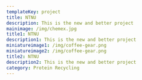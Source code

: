 ```yaml
---
templateKey: project
title: NTNU
description: This is the new and better project
mainimage: /img/chemex.jpg
title1: NTNU
description1: This is the new and better project
miniatureimage1: /img/coffee-gear.png
miniatureimage2: /img/coffee-gear.png
title2: NTNU
description2: This is the new and better project
category: Protein Recycling
---
```

